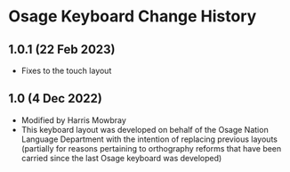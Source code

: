 Osage Keyboard Change History
=======================

1.0.1 (22 Feb 2023)
-----------------
* Fixes to the touch layout

1.0 (4 Dec 2022)
-----------------
* Modified by Harris Mowbray
* This keyboard layout was developed on behalf of the Osage Nation Language Department 
  with the intention of replacing previous layouts (partially for reasons pertaining 
  to orthography reforms that have been carried since the last Osage keyboard was developed)
